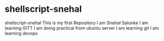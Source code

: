 # shellscript-snehal
shellscript-snehal
This is my first Repository
I am Snehal Salunke
I am learning GITT
I am doing practical from ubuntu server
I am learning git
I am learning devops